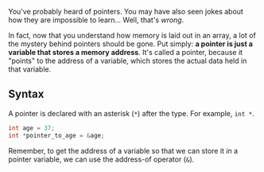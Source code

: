 You've probably heard of pointers. You may have also seen jokes about how they are impossible to learn... Well, that's _wrong_.

In fact, now that you understand how memory is laid out in an array, a lot of the mystery behind pointers should be gone. Put simply: **a pointer is just a variable that stores a memory address**. It's called a pointer, because it "points" to the address of a variable, which stores the actual data held in that variable.
## Syntax

A pointer is declared with an asterisk (`*`) after the type. For example, `int *`.

```c
int age = 37;
int *pointer_to_age = &age;
```

Remember, to get the address of a variable so that we can store it _in_ a pointer variable, we can use the address-of operator (`&`).